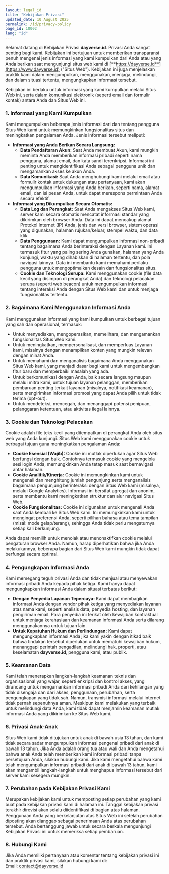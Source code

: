```yaml
---
layout: legal_id
title: "Kebijakan Privasi"
updated_date: 10 August 2025
permalink: /id/privacy-policy
page_id: 10002
lang: "id"
---
```


Selamat datang di Kebijakan Privasi **dayverse.id**. Privasi Anda sangat penting bagi kami. Kebijakan ini bertujuan untuk memberikan transparansi penuh mengenai jenis informasi yang kami kumpulkan dari Anda atau yang Anda berikan saat mengunjungi situs web kami di [**https://dayverse.id**](https://www.dayverse.id) ("Situs Web"). Kebijakan ini juga menjelaskan praktik kami dalam mengumpulkan, menggunakan, menjaga, melindungi, dan dalam situasi tertentu, mengungkapkan informasi tersebut.

Kebijakan ini berlaku untuk informasi yang kami kumpulkan melalui Situs Web ini, serta dalam komunikasi elektronik (seperti email dan formulir kontak) antara Anda dan Situs Web ini.

### **1\. Informasi yang Kami Kumpulkan**

Kami mengumpulkan beberapa jenis informasi dari dan tentang pengguna Situs Web kami untuk memungkinkan fungsionalitas situs dan meningkatkan pengalaman Anda. Jenis informasi tersebut meliputi:

* **Informasi yang Anda Berikan Secara Langsung:**  
  * **Data Pendaftaran Akun:** Saat Anda membuat Akun, kami mungkin meminta Anda memberikan informasi pribadi seperti nama pengguna, alamat email, dan kata sandi terenkripsi. Informasi ini penting untuk mengidentifikasi Anda sebagai pengguna unik dan mengamankan akses ke akun Anda.  
  * **Data Komunikasi:** Saat Anda menghubungi kami melalui email atau formulir kontak untuk dukungan atau pertanyaan, kami akan mengumpulkan informasi yang Anda berikan, seperti nama, alamat email, dan isi pesan Anda, untuk dapat merespons permintaan Anda secara efektif.  
* **Informasi yang Dikumpulkan Secara Otomatis:**  
  * **Data Log dan Perangkat:** Saat Anda mengakses Situs Web kami, server kami secara otomatis mencatat informasi standar yang dikirimkan oleh browser Anda. Data ini dapat mencakup alamat Protokol Internet (IP) Anda, jenis dan versi browser, sistem operasi yang digunakan, halaman rujukan/keluar, stempel waktu, dan data klik.  
  * **Data Penggunaan:** Kami dapat mengumpulkan informasi non-pribadi tentang bagaimana Anda berinteraksi dengan Layanan kami. Ini termasuk fitur yang paling sering Anda gunakan, halaman yang Anda kunjungi, waktu yang dihabiskan di halaman tertentu, dan pola navigasi lainnya. Data ini membantu kami memahami perilaku pengguna untuk mengoptimalkan desain dan fungsionalitas situs.  
  * **Cookie dan Teknologi Serupa:** Kami menggunakan cookie (file data kecil yang disimpan di perangkat Anda) dan teknologi pelacakan serupa (seperti web beacon) untuk mengumpulkan informasi tentang interaksi Anda dengan Situs Web kami dan untuk menjaga fungsionalitas tertentu.

### **2\. Bagaimana Kami Menggunakan Informasi Anda**

Kami menggunakan informasi yang kami kumpulkan untuk berbagai tujuan yang sah dan operasional, termasuk:

* Untuk menyediakan, mengoperasikan, memelihara, dan mengamankan fungsionalitas Situs Web kami.  
* Untuk meningkatkan, mempersonalisasi, dan memperluas Layanan kami, misalnya dengan menampilkan konten yang mungkin relevan dengan minat Anda.  
* Untuk memahami dan menganalisis bagaimana Anda menggunakan Situs Web kami, yang menjadi dasar bagi kami untuk mengembangkan fitur baru dan memperbaiki masalah yang ada.  
* Untuk berkomunikasi dengan Anda, baik secara langsung maupun melalui mitra kami, untuk tujuan layanan pelanggan, memberikan pembaruan penting terkait layanan (misalnya, notifikasi keamanan), serta mengirimkan informasi promosi yang dapat Anda pilih untuk tidak terima (opt-out).  
* Untuk mendeteksi, mencegah, dan menanggapi potensi penipuan, pelanggaran ketentuan, atau aktivitas ilegal lainnya.

### **3\. Cookie dan Teknologi Pelacakan**

Cookie adalah file teks kecil yang ditempatkan di perangkat Anda oleh situs web yang Anda kunjungi. Situs Web kami menggunakan cookie untuk berbagai tujuan guna meningkatkan pengalaman Anda:

* **Cookie Esensial (Wajib):** Cookie ini mutlak diperlukan agar Situs Web berfungsi dengan baik. Contohnya termasuk cookie yang mengelola sesi login Anda, memungkinkan Anda tetap masuk saat bernavigasi antar halaman.  
* **Cookie Analitik/Kinerja:** Cookie ini memungkinkan kami untuk mengenali dan menghitung jumlah pengunjung serta menganalisis bagaimana pengunjung berinteraksi dengan Situs Web kami (misalnya, melalui Google Analytics). Informasi ini bersifat agregat dan anonim, serta membantu kami meningkatkan struktur dan alur navigasi Situs Web.  
* **Cookie Fungsionalitas:** Cookie ini digunakan untuk mengenali Anda saat Anda kembali ke Situs Web kami. Ini memungkinkan kami untuk mengingat preferensi Anda, seperti pilihan bahasa atau tema tampilan (misal: mode gelap/terang), sehingga Anda tidak perlu mengaturnya setiap kali berkunjung.

Anda dapat memilih untuk menolak atau menonaktifkan cookie melalui pengaturan browser Anda. Namun, harap diperhatikan bahwa jika Anda melakukannya, beberapa bagian dari Situs Web kami mungkin tidak dapat berfungsi secara optimal.

### **4\. Pengungkapan Informasi Anda**

Kami memegang teguh privasi Anda dan tidak menjual atau menyewakan informasi pribadi Anda kepada pihak ketiga. Kami hanya dapat mengungkapkan informasi Anda dalam situasi terbatas berikut:

* **Dengan Penyedia Layanan Tepercaya:** Kami dapat membagikan informasi Anda dengan vendor pihak ketiga yang menyediakan layanan atas nama kami, seperti analisis data, penyedia hosting, dan layanan pengiriman email. Para penyedia ini terikat oleh kewajiban kontraktual untuk menjaga kerahasiaan dan keamanan informasi Anda serta dilarang menggunakannya untuk tujuan lain.  
* **Untuk Kepatuhan Hukum dan Perlindungan:** Kami dapat mengungkapkan informasi Anda jika kami yakin dengan itikad baik bahwa tindakan tersebut diperlukan untuk mematuhi kewajiban hukum, menanggapi perintah pengadilan, melindungi hak, properti, atau keselamatan **dayverse.id**, pengguna kami, atau publik.

### **5\. Keamanan Data**

Kami telah menerapkan langkah-langkah keamanan teknis dan organisasional yang wajar, seperti enkripsi dan kontrol akses, yang dirancang untuk mengamankan informasi pribadi Anda dari kehilangan yang tidak disengaja dan dari akses, penggunaan, perubahan, serta pengungkapan yang tidak sah. Namun, transmisi informasi melalui internet tidak pernah sepenuhnya aman. Meskipun kami melakukan yang terbaik untuk melindungi data Anda, kami tidak dapat menjamin keamanan mutlak informasi Anda yang dikirimkan ke Situs Web kami.

### **6\. Privasi Anak-Anak**

Situs Web kami tidak ditujukan untuk anak di bawah usia 13 tahun, dan kami tidak secara sadar mengumpulkan informasi pengenal pribadi dari anak di bawah 13 tahun. Jika Anda adalah orang tua atau wali dan Anda mengetahui bahwa anak Anda telah memberikan kami informasi pribadi tanpa persetujuan Anda, silakan hubungi kami. Jika kami mengetahui bahwa kami telah mengumpulkan informasi pribadi dari anak di bawah 13 tahun, kami akan mengambil langkah-langkah untuk menghapus informasi tersebut dari server kami sesegera mungkin.

### **7\. Perubahan pada Kebijakan Privasi Kami**

Merupakan kebijakan kami untuk memposting setiap perubahan yang kami buat pada kebijakan privasi kami di halaman ini. Tanggal kebijakan privasi terakhir direvisi akan selalu diidentifikasi di bagian atas halaman. Penggunaan Anda yang berkelanjutan atas Situs Web ini setelah perubahan diposting akan dianggap sebagai penerimaan Anda atas perubahan tersebut. Anda bertanggung jawab untuk secara berkala mengunjungi Kebijakan Privasi ini untuk memeriksa setiap pembaruan.

### **8\. Hubungi Kami**

Jika Anda memiliki pertanyaan atau komentar tentang kebijakan privasi ini dan praktik privasi kami, silakan hubungi kami di:  
Email: contact@dayverse.id